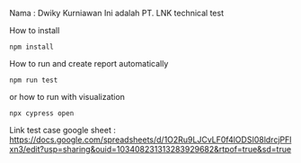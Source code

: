 Nama : Dwiky Kurniawan
Ini adalah PT. LNK technical test

How to install
```
npm install
```

How to run and create report automatically
```
npm run test
```

or how to run with visualization
```
npx cypress open
```

Link test case google sheet : https://docs.google.com/spreadsheets/d/1O2Ru9LJCvLF0f4lODSI08ldrcjPFlxn3/edit?usp=sharing&ouid=103408231313283929682&rtpof=true&sd=true